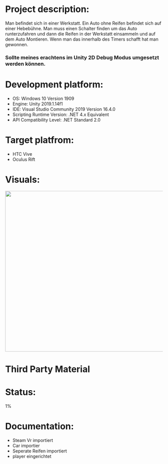 # Project description:
Man befindet sich in einer Werkstatt. Ein Auto ohne Reifen befindet sich auf einer Hebebühne. 
Man muss einen Schalter finden um das Auto runterzufahren und dann die Reifen in der Werkstatt einsammeln und auf dem Auto Montieren. Wenn man das innerhalb des Timers schafft hat man gewonnen. 

### Sollte meines erachtens im Unity 2D Debug Modus umgesetzt werden können. 


# Development platform: 
- OS: Windows 10 Version 1909 
- Engine: Unity 2019.1.14f1 
- IDE: Visual Studio Community 2019 Version 16.4.0 
- Scripting Runtime Version: .NET 4.x Equivalent 
- API Compatibility Level: .NET Standard 2.0

# Target platfrom: 
- HTC Vive
- Oculus Rift


# Visuals:

<img src="/img/mep_VRgame_skizze-garage.jpg" width="512">





# Third Party Material



# Status:
1%

# Documentation:
  - Steam Vr importiert
  - Car importier
  - Seperate Reifen importiert
  - player eingerichtet 
  

